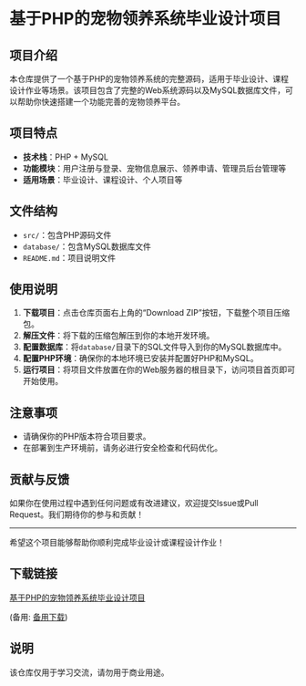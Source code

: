 # 基于PHP的宠物领养系统毕业设计项目

## 项目介绍

本仓库提供了一个基于PHP的宠物领养系统的完整源码，适用于毕业设计、课程设计作业等场景。该项目包含了完整的Web系统源码以及MySQL数据库文件，可以帮助你快速搭建一个功能完善的宠物领养平台。

## 项目特点

- **技术栈**：PHP + MySQL
- **功能模块**：用户注册与登录、宠物信息展示、领养申请、管理员后台管理等
- **适用场景**：毕业设计、课程设计、个人项目等

## 文件结构

- `src/`：包含PHP源码文件
- `database/`：包含MySQL数据库文件
- `README.md`：项目说明文件

## 使用说明

1. **下载项目**：点击仓库页面右上角的“Download ZIP”按钮，下载整个项目压缩包。
2. **解压文件**：将下载的压缩包解压到你的本地开发环境。
3. **配置数据库**：将`database/`目录下的SQL文件导入到你的MySQL数据库中。
4. **配置PHP环境**：确保你的本地环境已安装并配置好PHP和MySQL。
5. **运行项目**：将项目文件放置在你的Web服务器的根目录下，访问项目首页即可开始使用。

## 注意事项

- 请确保你的PHP版本符合项目要求。
- 在部署到生产环境前，请务必进行安全检查和代码优化。

## 贡献与反馈

如果你在使用过程中遇到任何问题或有改进建议，欢迎提交Issue或Pull Request。我们期待你的参与和贡献！

---

希望这个项目能够帮助你顺利完成毕业设计或课程设计作业！

## 下载链接
[基于PHP的宠物领养系统毕业设计项目](https://pan.quark.cn/s/7cb668adb7f4) 

(备用: [备用下载](https://pan.baidu.com/s/1UWdx8mPIfj8UardiXUhBlQ?pwd=1234))

## 说明

该仓库仅用于学习交流，请勿用于商业用途。

